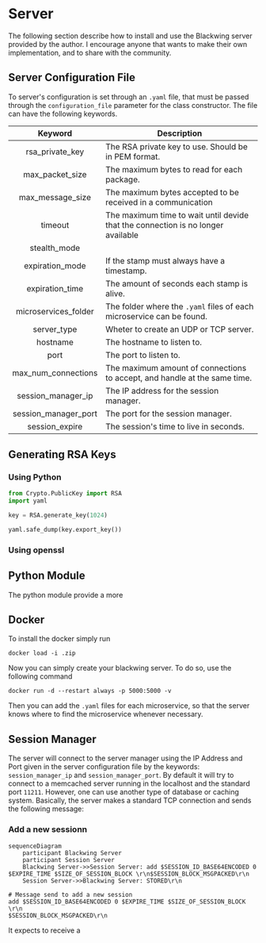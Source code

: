 # Server

The following section describe how to install and use the Blackwing server provided by the author. I encourage anyone that wants to make their own implementation, and to share with the community. 

## Server Configuration File

To server's configuration is set through an `.yaml` file, that must be passed through the `configuration_file` parameter for the class constructor. The file can have the following keywords.

| Keyword | Description |
|:-------:|-------------|
| rsa_private_key | The RSA private key to use. Should be in PEM format. |
| max_packet_size | The maximum bytes to read for each package. |
| max_message_size | The maximum bytes accepted to be received in a communication |
| timeout | The maximum time to wait until devide that the connection is no longer available |
| stealth_mode | |
| expiration_mode | If the stamp must always have a timestamp. |
| expiration_time | The amount of seconds each stamp is alive. |
| microservices_folder | The folder where the `.yaml` files of each microservice can be found. | 
| server_type | Wheter to create an UDP or TCP server.
| hostname | The hostname to listen to. |
| port | The port to listen to. |
| max_num_connections | The maximum amount of connections to accept, and handle at the same time. |
| session_manager_ip | The IP address for the session manager. |
| session_manager_port | The port for the session manager. |
| session_expire | The session's time to live in seconds. |

## Generating RSA Keys

### Using Python

```python
from Crypto.PublicKey import RSA
import yaml 

key = RSA.generate_key(1024)

yaml.safe_dump(key.export_key())

```

### Using openssl

## Python Module

The python module provide a more 

## Docker 

To install the docker simply run

`docker load -i .zip`

Now you can simply create your blackwing server. To do so, use the following command

`docker run -d --restart always -p 5000:5000 -v `

Then you can add the `.yaml` files for each microservice, so that the server knows where to find the microservice whenever necessary. 

## Session Manager

The server will connect to the server manager using the IP Address and Port given in the server configuration file by the keywords: `session_manager_ip` and `session_manager_port`. By default it will try to connect to a memcached server running in the localhost and the standard port `11211`. However, one can use another type of database or caching system. Basically, the server makes a standard TCP connection and sends the following message:

### Add a new sessionn

```mermaid
sequenceDiagram
    participant Blackwing Server
    participant Session Server
    Blackwing Server->>Session Server: add $SESSION_ID_BASE64ENCODED 0 $EXPIRE_TIME $SIZE_OF_SESSION_BLOCK \r\n$SESSION_BLOCK_MSGPACKED\r\n
    Session Server->>Blackwing Server: STORED\r\n
```

```
# Message send to add a new session
add $SESSION_ID_BASE64ENCODED 0 $EXPIRE_TIME $SIZE_OF_SESSION_BLOCK \r\n
$SESSION_BLOCK_MSGPACKED\r\n
```

It expects to receive a 


```
```